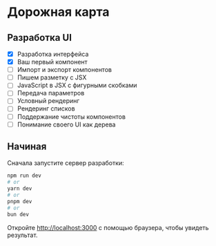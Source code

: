 # Дорожная карта

## Разработка UI
- [x] Разработка интерфейса
- [x] Ваш первый компонент
- [ ] Импорт и экспорт компонентов
- [ ] Пишем разметку с JSX
- [ ] JavaScript в JSX с фигурными скобками
- [ ] Передача параметров
- [ ] Условный рендеринг
- [ ] Рендеринг списков
- [ ] Поддержание чистоты компонентов
- [ ] Понимание своего UI как дерева

## Начиная

Сначала запустите сервер разработки:

```bash
npm run dev
# or
yarn dev
# or
pnpm dev
# or
bun dev
```

Откройте [http://localhost:3000](http://localhost:3000) с помощью браузера, чтобы увидеть результат.
